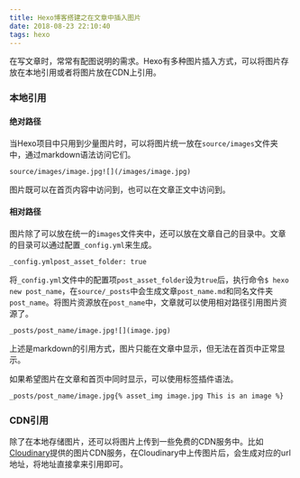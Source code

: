 ```yaml
---
title: Hexo博客搭建之在文章中插入图片
date: 2018-08-23 22:10:40
tags: hexo
---
```


在写文章时，常常有配图说明的需求。Hexo有多种图片插入方式，可以将图片存放在本地引用或者将图片放在CDN上引用。

<!--more-->

### 本地引用

#### 绝对路径

当Hexo项目中只用到少量图片时，可以将图片统一放在`source/images`文件夹中，通过markdown语法访问它们。

```
source/images/image.jpg![](/images/image.jpg)
```

图片既可以在首页内容中访问到，也可以在文章正文中访问到。

#### 相对路径

图片除了可以放在统一的`images`文件夹中，还可以放在文章自己的目录中。文章的目录可以通过配置`_config.yml`来生成。

```
_config.ymlpost_asset_folder: true
```

将`_config.yml`文件中的配置项`post_asset_folder`设为`true`后，执行命令`$ hexo new post_name`，在`source/_posts`中会生成文章`post_name.md`和同名文件夹`post_name`。将图片资源放在`post_name`中，文章就可以使用相对路径引用图片资源了。

```
_posts/post_name/image.jpg![](image.jpg)
```

上述是markdown的引用方式，图片只能在文章中显示，但无法在首页中正常显示。

如果希望图片在文章和首页中同时显示，可以使用标签插件语法。

```
_posts/post_name/image.jpg{% asset_img image.jpg This is an image %}
```

### CDN引用

除了在本地存储图片，还可以将图片上传到一些免费的CDN服务中。比如[Cloudinary](http://cloudinary.com/)提供的图片CDN服务，在Cloudinary中上传图片后，会生成对应的url地址，将地址直接拿来引用即可。